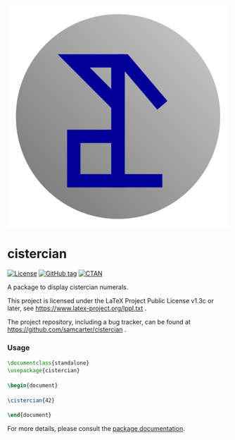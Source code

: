 ![](https://raw.githubusercontent.com/samcarter/cistercian/main/ICON.png)

# cistercian

[![License](https://img.shields.io/github/license/samcarter/cistercian.svg?color=blue)](https://www.latex-project.org/lppl.txt)
[![GitHub tag](https://img.shields.io/github/tag/samcarter/cistercian.svg?label=current%20version&color=blue)](https://github.com/samcarter/cistercian/releases/latest)
[![CTAN](https://img.shields.io/ctan/v/cistercian.svg?color=blue)](https://ctan.org/pkg/cistercian)

A package to display cistercian numerals.

This project is licensed under the LaTeX Project Public License v1.3c or later, see https://www.latex-project.org/lppl.txt . 

The project repository, including a bug tracker, can be found at https://github.com/samcarter/cistercian .

### Usage

```latex
\documentclass{standalone}
\usepackage{cistercian}

\begin{document}

\cistercian{42}

\end{document}
```

For more details, please consult the [package documentation](https://github.com/samcarter/cistercian/blob/main/DOCUMENTATION.pdf).
